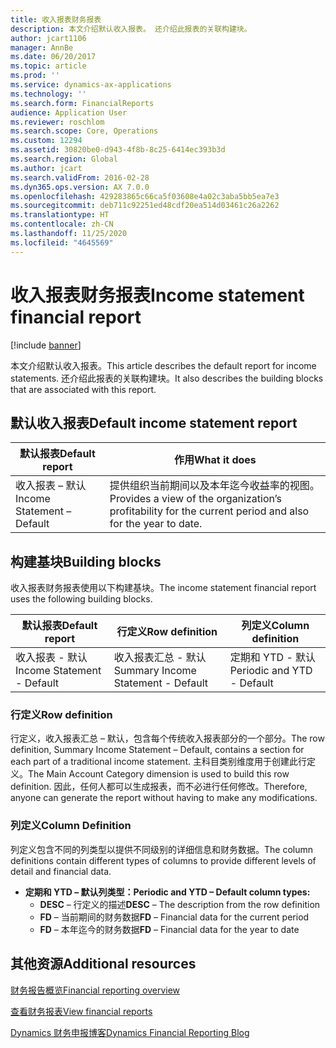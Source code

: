 ```yaml
---
title: 收入报表财务报表
description: 本文介绍默认收入报表。 还介绍此报表的关联构建块。
author: jcart1106
manager: AnnBe
ms.date: 06/20/2017
ms.topic: article
ms.prod: ''
ms.service: dynamics-ax-applications
ms.technology: ''
ms.search.form: FinancialReports
audience: Application User
ms.reviewer: roschlom
ms.search.scope: Core, Operations
ms.custom: 12294
ms.assetid: 30820be0-d943-4f8b-8c25-6414ec393b3d
ms.search.region: Global
ms.author: jcart
ms.search.validFrom: 2016-02-28
ms.dyn365.ops.version: AX 7.0.0
ms.openlocfilehash: 429283865c66ca5f03608e4a02c3aba5bb5ea7e3
ms.sourcegitcommit: deb711c92251ed48cdf20ea514d03461c26a2262
ms.translationtype: HT
ms.contentlocale: zh-CN
ms.lasthandoff: 11/25/2020
ms.locfileid: "4645569"
---
```

# <a name="income-statement-financial-report"></a><span data-ttu-id="4ceb0-104">收入报表财务报表</span><span class="sxs-lookup"><span data-stu-id="4ceb0-104">Income statement financial report</span></span>

[!include [banner](../includes/banner.md)]

<span data-ttu-id="4ceb0-105">本文介绍默认收入报表。</span><span class="sxs-lookup"><span data-stu-id="4ceb0-105">This article describes the default report for income statements.</span></span> <span data-ttu-id="4ceb0-106">还介绍此报表的关联构建块。</span><span class="sxs-lookup"><span data-stu-id="4ceb0-106">It also describes the building blocks that are associated with this report.</span></span> 

<a name="default-income-statement-report"></a><span data-ttu-id="4ceb0-107">默认收入报表</span><span class="sxs-lookup"><span data-stu-id="4ceb0-107">Default income statement report</span></span>
-------------------------------

| <span data-ttu-id="4ceb0-108">默认报表</span><span class="sxs-lookup"><span data-stu-id="4ceb0-108">Default report</span></span>             | <span data-ttu-id="4ceb0-109">作用</span><span class="sxs-lookup"><span data-stu-id="4ceb0-109">What it does</span></span>                                                                                              |
|----------------------------|-----------------------------------------------------------------------------------------------------------|
| <span data-ttu-id="4ceb0-110">收入报表 – 默认</span><span class="sxs-lookup"><span data-stu-id="4ceb0-110">Income Statement – Default</span></span> | <span data-ttu-id="4ceb0-111">提供组织当前期间以及本年迄今收益率的视图。</span><span class="sxs-lookup"><span data-stu-id="4ceb0-111">Provides a view of the organization’s profitability for the current period and also for the year to date.</span></span> |

## <a name="building-blocks"></a><span data-ttu-id="4ceb0-112">构建基块</span><span class="sxs-lookup"><span data-stu-id="4ceb0-112">Building blocks</span></span>
<span data-ttu-id="4ceb0-113">收入报表财务报表使用以下构建基块。</span><span class="sxs-lookup"><span data-stu-id="4ceb0-113">The income statement financial report uses the following building blocks.</span></span>

| <span data-ttu-id="4ceb0-114">默认报表</span><span class="sxs-lookup"><span data-stu-id="4ceb0-114">Default report</span></span>             | <span data-ttu-id="4ceb0-115">行定义</span><span class="sxs-lookup"><span data-stu-id="4ceb0-115">Row definition</span></span>                     | <span data-ttu-id="4ceb0-116">列定义</span><span class="sxs-lookup"><span data-stu-id="4ceb0-116">Column definition</span></span>          |
|----------------------------|------------------------------------|----------------------------|
| <span data-ttu-id="4ceb0-117">收入报表 - 默认</span><span class="sxs-lookup"><span data-stu-id="4ceb0-117">Income Statement - Default</span></span> | <span data-ttu-id="4ceb0-118">收入报表汇总 - 默认</span><span class="sxs-lookup"><span data-stu-id="4ceb0-118">Summary Income Statement - Default</span></span> | <span data-ttu-id="4ceb0-119">定期和 YTD - 默认</span><span class="sxs-lookup"><span data-stu-id="4ceb0-119">Periodic and YTD - Default</span></span> |

### <a name="row-definition"></a><span data-ttu-id="4ceb0-120">行定义</span><span class="sxs-lookup"><span data-stu-id="4ceb0-120">Row definition</span></span>

<span data-ttu-id="4ceb0-121">行定义，收入报表汇总 – 默认，包含每个传统收入报表部分的一个部分。</span><span class="sxs-lookup"><span data-stu-id="4ceb0-121">The row definition, Summary Income Statement – Default, contains a section for each part of a traditional income statement.</span></span> <span data-ttu-id="4ceb0-122">主科目类别维度用于创建此行定义。</span><span class="sxs-lookup"><span data-stu-id="4ceb0-122">The Main Account Category dimension is used to build this row definition.</span></span> <span data-ttu-id="4ceb0-123">因此，任何人都可以生成报表，而不必进行任何修改。</span><span class="sxs-lookup"><span data-stu-id="4ceb0-123">Therefore, anyone can generate the report without having to make any modifications.</span></span>

### <a name="column-definition"></a><span data-ttu-id="4ceb0-124">列定义</span><span class="sxs-lookup"><span data-stu-id="4ceb0-124">Column Definition</span></span>

<span data-ttu-id="4ceb0-125">列定义包含不同的列类型以提供不同级别的详细信息和财务数据。</span><span class="sxs-lookup"><span data-stu-id="4ceb0-125">The column definitions contain different types of columns to provide different levels of detail and financial data.</span></span>

-   <span data-ttu-id="4ceb0-126">**定期和 YTD – 默认列类型：**</span><span class="sxs-lookup"><span data-stu-id="4ceb0-126">**Periodic and YTD – Default column types:**</span></span>
    -   <span data-ttu-id="4ceb0-127">**DESC** – 行定义的描述</span><span class="sxs-lookup"><span data-stu-id="4ceb0-127">**DESC** – The description from the row definition</span></span>
    -   <span data-ttu-id="4ceb0-128">**FD** – 当前期间的财务数据</span><span class="sxs-lookup"><span data-stu-id="4ceb0-128">**FD** – Financial data for the current period</span></span>
    -   <span data-ttu-id="4ceb0-129">**FD** – 本年迄今的财务数据</span><span class="sxs-lookup"><span data-stu-id="4ceb0-129">**FD** – Financial data for the year to date</span></span>



<a name="additional-resources"></a><span data-ttu-id="4ceb0-130">其他资源</span><span class="sxs-lookup"><span data-stu-id="4ceb0-130">Additional resources</span></span>
--------

[<span data-ttu-id="4ceb0-131">财务报告概览</span><span class="sxs-lookup"><span data-stu-id="4ceb0-131">Financial reporting overview</span></span>](financial-reporting-getting-started.md)

[<span data-ttu-id="4ceb0-132">查看财务报表</span><span class="sxs-lookup"><span data-stu-id="4ceb0-132">View financial reports</span></span>](view-financial-reports.md)

[<span data-ttu-id="4ceb0-133">Dynamics 财务申报博客</span><span class="sxs-lookup"><span data-stu-id="4ceb0-133">Dynamics Financial Reporting Blog</span></span>](https://community.dynamics.com/365/financeandoperations/b/dynamics-365-finance-blog)




